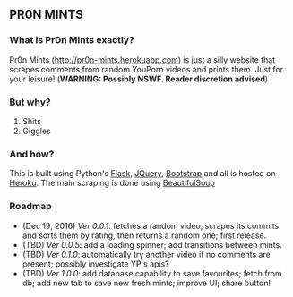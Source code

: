## PR0N MINTS


### What is Pr0n Mints exactly?

Pr0n Mints (http://pr0n-mints.herokuapp.com) is just a silly website that scrapes comments
from random YouPorn videos and prints them. Just for your leisure! (**WARNING: Possibly NSWF. Reader discretion advised**)


### But why?

1. Shits
2. Giggles


### And how?

This is built using Python's [Flask](http://flask.pocoo.org/), [JQuery](https://jquery.com/), [Bootstrap](http://getbootstrap.com/)
and all is hosted on [Heroku](https://heroku.com).
The main scraping is done using [BeautifulSoup](https://www.crummy.com/software/BeautifulSoup/)

### Roadmap

- (Dec 19, 2016) *Ver 0.0.1*: fetches a random video, scrapes its commits and sorts them by rating, then returns a random one; first release.
- (TBD) *Ver 0.0.5*: add a loading spinner; add transitions between mints.
- (TBD) *Ver 0.1.0*: automatically try another video if no comments are present; possibly investigate YP's apis?
- (TBD) *Ver 1.0.0*: add database capability to save favourites; fetch from db; add new tab to save new fresh mints; improve UI; share button!
